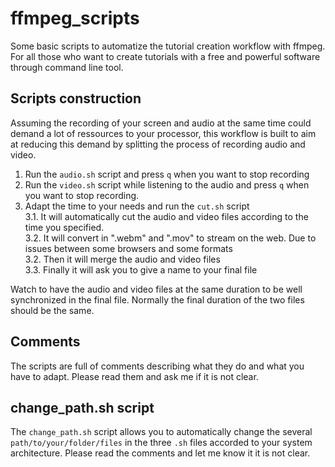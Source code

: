 # ffmpeg_scripts
Some basic scripts to automatize the tutorial creation workflow with ffmpeg. For all those who want to create tutorials with a free and powerful software through command line tool.

## Scripts construction

Assuming the recording of your screen and audio at the same time could demand a lot of ressources to your processor, this workflow is built to aim at reducing this demand by splitting the process of recording audio and video.

1. Run the `audio.sh` script and press `q` when you want to stop recording  
2. Run the `video.sh` script while listening to the audio and press `q` when you want to stop recording. 
3. Adapt the time to your needs and run the `cut.sh` script  
	3.1. It will automatically cut the audio and video files according to the time you specified.  
	3.2. It will convert in ".webm" and ".mov" to stream on the web. Due to issues between some browsers and some formats  
	3.2. Then it will merge the audio and video files  
	3.3. Finally it will ask you to give a name to your final file  

Watch to have the audio and video files at the same duration to be well synchronized in the final file. Normally the final duration of the two files should be the same.

## Comments

The scripts are full of comments describing what they do and what you have to adapt. Please read them and ask me if it is not clear.

## change_path.sh script

The `change_path.sh` script allows you to automatically change the several `path/to/your/folder/files` in the three `.sh` files accorded to your system architecture. Please read the comments and let me know it it is not clear.
